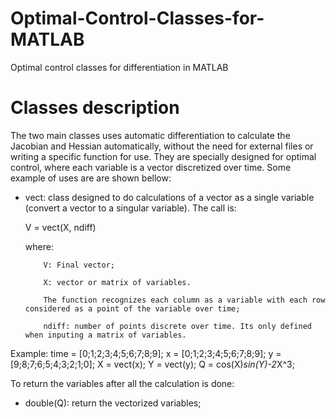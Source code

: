 # Optimal-Control-Classes-for-MATLAB
Optimal control classes for differentiation in MATLAB

# Classes description
The two main classes uses automatic differentiation to calculate the Jacobian and Hessian automatically, without the need for external files or writing a specific function for use. They are specially designed for optimal control, where each variable is a vector discretized over time. Some example of uses are are shown bellow:

- vect: class designed to do calculations of a vector as a single variable (convert a vector to a singular variable). The call is:

     V = vect(X, ndiff)
     
     where:
     
          V: Final vector;
          
          X: vector or matrix of variables. 
          
          The function recognizes each column as a variable with each row considered as a point of the variable over time;
          
          ndiff: number of points discrete over time. Its only defined when inputing a matrix of variables.
 
 Example:
      time = [0;1;2;3;4;5;6;7;8;9];
      x = [0;1;2;3;4;5;6;7;8;9];
      y = [9;8;7;6;5;4;3;2;1;0];
      X = vect(x);
      Y = vect(y);
      Q = cos(X)*sin(Y)-2*X^3;
      
To return the variables after all the calculation is done:

- double(Q): return the vectorized variables;

